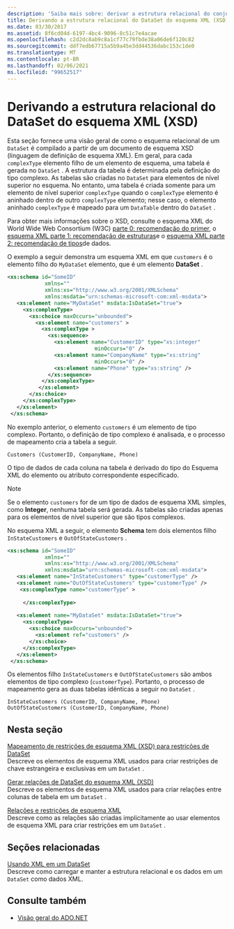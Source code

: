 ```yaml
---
description: 'Saiba mais sobre: derivar a estrutura relacional do conjunto de dados do esquema XML (XSD)'
title: Derivando a estrutura relacional do DataSet do esquema XML (XSD)
ms.date: 03/30/2017
ms.assetid: 8f6cd04d-6197-4bc4-9096-8c51c7e4acae
ms.openlocfilehash: c2d2dc8ab9c8a1cf77c79fbde38a06de6f120c82
ms.sourcegitcommit: ddf7edb67715a5b9a45e3dd44536dabc153c1de0
ms.translationtype: MT
ms.contentlocale: pt-BR
ms.lasthandoff: 02/06/2021
ms.locfileid: "99652517"
---
```

# <a name="deriving-dataset-relational-structure-from-xml-schema-xsd"></a>Derivando a estrutura relacional do DataSet do esquema XML (XSD)

Esta seção fornece uma visão geral de como o esquema relacional de um `DataSet` é compilado a partir de um documento de esquema XSD (linguagem de definição de esquema XML). Em geral, para cada `complexType` elemento filho de um elemento de esquema, uma tabela é gerada no `DataSet` . A estrutura da tabela é determinada pela definição do tipo complexo. As tabelas são criadas no `DataSet` para elementos de nível superior no esquema. No entanto, uma tabela é criada somente para um elemento de nível superior `complexType` quando o `complexType` elemento é aninhado dentro de outro `complexType` elemento; nesse caso, o elemento aninhado `complexType` é mapeado para um `DataTable` dentro do `DataSet` .  
  
 Para obter mais informações sobre o XSD, consulte o esquema XML do World Wide Web Consortium (W3C) [parte 0: recomendação do primer](https://www.w3.org/TR/xmlschema-0/), o [esquema XML parte 1: recomendação de estruturas](https://www.w3.org/TR/xmlschema-1/)e o [esquema XML parte 2: recomendação de tipos](https://www.w3.org/TR/xmlschema-2/)de dados.  
  
 O exemplo a seguir demonstra um esquema XML em que `customers` é o elemento filho do `MyDataSet` elemento, que é um elemento **DataSet** .  
  
```xml  
<xs:schema id="SomeID"
            xmlns=""
            xmlns:xs="http://www.w3.org/2001/XMLSchema"
            xmlns:msdata="urn:schemas-microsoft-com:xml-msdata">  
   <xs:element name="MyDataSet" msdata:IsDataSet="true">  
     <xs:complexType>  
       <xs:choice maxOccurs="unbounded">  
         <xs:element name="customers" >
           <xs:complexType >  
             <xs:sequence>  
               <xs:element name="CustomerID" type="xs:integer"
                            minOccurs="0" />  
               <xs:element name="CompanyName" type="xs:string"
                            minOccurs="0" />  
               <xs:element name="Phone" type="xs:string" />  
             </xs:sequence>  
           </xs:complexType>  
          </xs:element>  
       </xs:choice>  
     </xs:complexType>  
   </xs:element>  
 </xs:schema>  
```  
  
 No exemplo anterior, o elemento `customers` é um elemento de tipo complexo. Portanto, o definição de tipo complexo é analisada, e o processo de mapeamento cria a tabela a seguir.  
  
```text  
Customers (CustomerID, CompanyName, Phone)  
```  
  
 O tipo de dados de cada coluna na tabela é derivado do tipo do Esquema XML do elemento ou atributo correspondente especificado.  
  
> [!NOTE]
> Se o elemento `customers` for de um tipo de dados de esquema XML simples, como **Integer**, nenhuma tabela será gerada. As tabelas são criadas apenas para os elementos de nível superior que são tipos complexos.  
  
 No esquema XML a seguir, o elemento **Schema** tem dois elementos filho `InStateCustomers` e `OutOfStateCustomers` .  
  
```xml  
<xs:schema id="SomeID"
            xmlns=""
            xmlns:xs="http://www.w3.org/2001/XMLSchema"
            xmlns:msdata="urn:schemas-microsoft-com:xml-msdata">  
   <xs:element name="InStateCustomers" type="customerType" />  
   <xs:element name="OutOfStateCustomers" type="customerType" />  
    <xs:complexType name="customerType" >  
  
     </xs:complexType>  
  
   <xs:element name="MyDataSet" msdata:IsDataSet="true">  
     <xs:complexType>  
       <xs:choice maxOccurs="unbounded">  
         <xs:element ref="customers" />  
       </xs:choice>  
     </xs:complexType>  
   </xs:element>  
 </xs:schema>  
```  
  
 Os elementos filho `InStateCustomers` e `OutOfStateCustomers` são ambos elementos de tipo complexo (`customerType`). Portanto, o processo de mapeamento gera as duas tabelas idênticas a seguir no `DataSet` .  
  
```text  
InStateCustomers (CustomerID, CompanyName, Phone)  
OutOfStateCustomers (CustomerID, CompanyName, Phone)  
```  
  
## <a name="in-this-section"></a>Nesta seção  

 [Mapeamento de restrições de esquema XML (XSD) para restrições de DataSet](mapping-xml-schema-xsd-constraints-to-dataset-constraints.md)  
 Descreve os elementos de esquema XML usados para criar restrições de chave estrangeira e exclusivas em um `DataSet` .  
  
 [Gerar relações de DataSet do esquema XML (XSD)](generating-dataset-relations-from-xml-schema-xsd.md)  
 Descreve os elementos de esquema XML usados para criar relações entre colunas de tabela em um `DataSet` .  
  
 [Relações e restrições de esquema XML](xml-schema-constraints-and-relationships.md)  
 Descreve como as relações são criadas implicitamente ao usar elementos de esquema XML para criar restrições em um `DataSet` .  
  
## <a name="related-sections"></a>Seções relacionadas  

 [Usando XML em um DataSet](using-xml-in-a-dataset.md)  
 Descreve como carregar e manter a estrutura relacional e os dados em um `DataSet` como dados XML.  
  
## <a name="see-also"></a>Consulte também

- [Visão geral do ADO.NET](../ado-net-overview.md)
